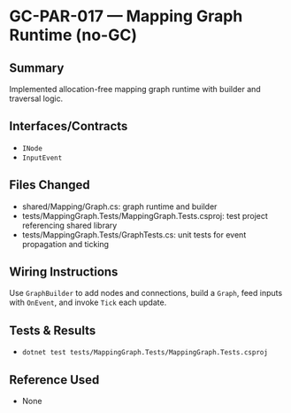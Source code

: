 # GC-PAR-017 — Mapping Graph Runtime (no-GC)

## Summary
Implemented allocation-free mapping graph runtime with builder and traversal logic.

## Interfaces/Contracts
- `INode`
- `InputEvent`

## Files Changed
- shared/Mapping/Graph.cs: graph runtime and builder
- tests/MappingGraph.Tests/MappingGraph.Tests.csproj: test project referencing shared library
- tests/MappingGraph.Tests/GraphTests.cs: unit tests for event propagation and ticking

## Wiring Instructions
Use `GraphBuilder` to add nodes and connections, build a `Graph`, feed inputs with `OnEvent`, and invoke `Tick` each update.

## Tests & Results
- `dotnet test tests/MappingGraph.Tests/MappingGraph.Tests.csproj`

## Reference Used
- None
